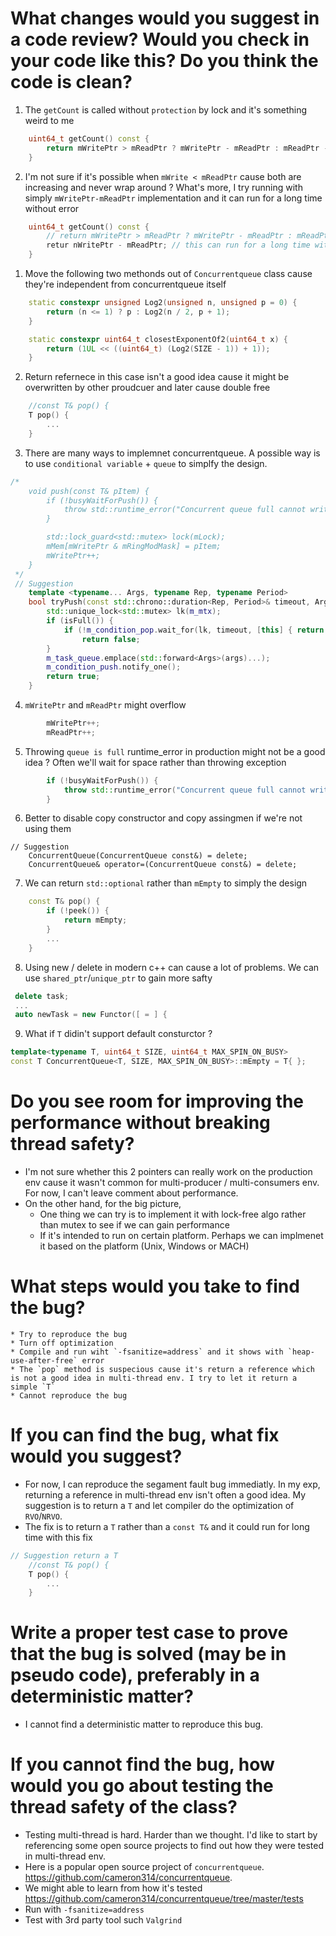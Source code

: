 # What changes would you suggest in a code review? Would you check in your code like this? Do you think the code is clean? 
1. The `getCount` is called without `protection` by lock and it's something weird to me
```c++
    uint64_t getCount() const {
        return mWritePtr > mReadPtr ? mWritePtr - mReadPtr : mReadPtr - mWritePtr;
    }
```
2. I'm not sure if it's possible when `mWrite < mReadPtr` cause both are increasing and never wrap around ? What's more, I try running with simply `mWritePtr-mReadPtr` implementation and it can run for a long time without error
```c++
    uint64_t getCount() const {
        // return mWritePtr > mReadPtr ? mWritePtr - mReadPtr : mReadPtr - mWritePtr;
        retur nWritePtr - mReadPtr; // this can run for a long time without error
    }
```

1. Move the following two methonds out of `Concurrentqueue` class cause they're independent from concurrentqueue itself 
```c++
    static constexpr unsigned Log2(unsigned n, unsigned p = 0) {
        return (n <= 1) ? p : Log2(n / 2, p + 1);
    }

    static constexpr uint64_t closestExponentOf2(uint64_t x) {
        return (1UL << ((uint64_t) (Log2(SIZE - 1)) + 1));
    }
```
2. Return refernece in this case isn't a good idea cause it might be overwritten by other proudcuer and later cause double free
```c++
    //const T& pop() {
    T pop() {
        ...
    }
```

3. There are many ways to implemnet concurrentqueue. A possible way is to use `conditional variable` + `queue` to simplfy the design. 
```c++
/*
    void push(const T& pItem) {
        if (!busyWaitForPush()) {
            throw std::runtime_error("Concurrent queue full cannot write to it!");
        }

        std::lock_guard<std::mutex> lock(mLock);
        mMem[mWritePtr & mRingModMask] = pItem;
        mWritePtr++;
    }
 */
 // Suggestion
 	template <typename... Args, typename Rep, typename Period>
	bool tryPush(const std::chrono::duration<Rep, Period>& timeout, Args&&... args) {
		std::unique_lock<std::mutex> lk(m_mtx);
		if (isFull()) {
			if (!m_condition_pop.wait_for(lk, timeout, [this] { return !isFull(); }))
				return false;
		}
		m_task_queue.emplace(std::forward<Args>(args)...);
		m_condition_push.notify_one();
		return true;
	}
```
4. `mWritePtr` and `mReadPtr` might overflow
```c++
        mWritePtr++;
        mReadPtr++;
```
5. Throwing `queue is full` runtime_error in production might not be a good idea ? Often we'll wait for space rather than throwing exception  
```c++
        if (!busyWaitForPush()) {
            throw std::runtime_error("Concurrent queue full cannot write to it!");
        }
```

6. Better to disable copy constructor and copy assingmen if we're not using them
```
// Suggestion
	ConcurrentQueue(ConcurrentQueue const&) = delete;
	ConcurrentQueue& operator=(ConcurrentQueue const&) = delete;
```

7. We can return `std::optional` rather than `mEmpty` to simply the design
```c++
    const T& pop() {
        if (!peek()) {
            return mEmpty;
        }
        ...
    }
```

8. Using new / delete in modern c++ can cause a lot of problems. We can use `shared_ptr`/`unique_ptr` to gain more safty 
```c++
 delete task;
 ...
 auto newTask = new Functor([ = ] {
```

9. What if `T` didin't support default consturctor ?
```c++
template<typename T, uint64_t SIZE, uint64_t MAX_SPIN_ON_BUSY>
const T ConcurrentQueue<T, SIZE, MAX_SPIN_ON_BUSY>::mEmpty = T{ };
```
# Do you see room for improving the performance without breaking thread safety? 
* I'm not sure whether this 2 pointers can really work on the production env cause it wasn't common for multi-producer / multi-consumers env. For now, I can't leave comment about performance.
* On the other hand, for the big picture, 
    * One thing we can try is to implement it with lock-free algo rather than mutex to see if we can gain performance
    * If it's intended to run on certain platform. Perhaps we can implmenet it based on the platform (Unix, Windows or MACH)

# What steps would you take to find the bug?
    * Try to reproduce the bug 
    * Turn off optimization 
    * Compile and run wiht `-fsanitize=address` and it shows with `heap-use-after-free` error
    * The `pop` method is suspecious cause it's return a reference which is not a good idea in multi-thread env. I try to let it return a simple `T`
    * Cannot reproduce the bug
    
    
# If you can find the bug, what fix would you suggest?
* For now, I can reproduce the segament fault bug immediatly. In my exp, returning a reference in multi-thread env isn't often a good idea. My suggestion is to return a `T` and let compiler do the optimization of `RVO`/`NRVO`. 
* The fix is to return a `T` rather than a `const T&` and it could run for long time with this fix
```c++
// Suggestion return a T
    //const T& pop() {
    T pop() {
        ...
    }
```
 # Write a proper test case to prove that the bug is solved (may be in pseudo code), preferably in a deterministic matter?
 * I cannot find a deterministic matter to reproduce this bug. 


# If you cannot find the bug, how would you go about testing the thread safety of the class? 
* Testing multi-thread is hard. Harder than we thought. I'd like to start by referencing some open source projects to find out how they were tested in multi-thread env. 
* Here is a popular open source project of `concurrentqueue`. https://github.com/cameron314/concurrentqueue. 
* We might able to learn from how it's tested https://github.com/cameron314/concurrentqueue/tree/master/tests
* Run with `-fsanitize=address`
* Test with 3rd party tool such `Valgrind`

    
